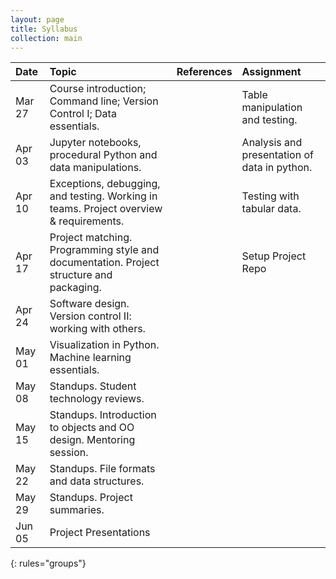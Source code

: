 ```yaml
---
layout: page
title: Syllabus
collection: main
---
```


| Date      | Topic                                                         | References       | Assignment     |
|:----------|:----------------|:---------------|:-------------------|
|Mar 27     | Course introduction; Command line; Version Control I; Data essentials.      |                  | Table manipulation and testing.  |
|Apr 03     | Jupyter notebooks, procedural Python and data manipulations.  |                  | Analysis and presentation of data in python. |
|Apr 10     | Exceptions, debugging, and testing. Working in teams. Project overview & requirements.   |     | Testing with tabular data.                 |
|Apr 17     | Project matching. Programming style and documentation. Project structure and packaging. |           |  Setup Project Repo    |
|Apr 24     | Software design. Version control II: working with others.        |||
|May 01     | Visualization in Python. Machine learning essentials.         | ||
|May 08     | Standups. Student technology reviews.   | ||
|May 15     | Standups. Introduction to objects and OO design. Mentoring session.     | ||
|May 22     | Standups. File formats and data structures.                            | ||
|May 29     | Standups. Project summaries.                                            | ||
|Jun 05     | Project Presentations   |
{: rules="groups"}
